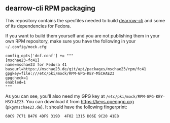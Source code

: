 ## dearrow-cli RPM packaging
This repository contains the specfiles needed to build [dearrow-cli](https://github.com/mschae23/dearrow-cli)
and some of its dependencies for Fedora.

If you want to build them yourself and you are not publishing them in your own RPM repository,
make sure you have the following in your `~/.config/mock.cfg`:
```
config_opts['dnf.conf'] += """
[mschae23-fc41]
name=mschae23 for Fedora 41
baseurl=https://mschae23.de/git/api/packages/mschae23/rpm/fc41
gpgkey=file:///etc/pki/mock/RPM-GPG-KEY-MSCHAE23
gpgcheck=1
enabled=1
"""
```
As you can see, you'll also need my GPG key at `/etc/pki/mock/RPM-GPG-KEY-MSCHAE23`. You can download it from
https://keys.openpgp.org (`pkg@mschae23.de`). It should have the following fingerprint:
```
60C9 7C71 B476 4DF9 319D  4F02 1315 D06E 9C20 41E8
```

